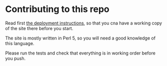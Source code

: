 # Contributing to this repo

Read first [the deployment instructions](DEPLOYMENT.md), so that you
cna have a working copy of the site there before you start.

The site is mostly written in Perl 5, so you will need a good
knowledge of this language. 

Please run the tests and check that everything is in working order
before you push.

